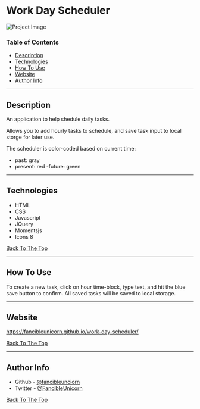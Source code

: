 # Work Day Scheduler

![Project Image](/assets/projectimage.jpeg)

### Table of Contents
- [Description](#description)
- [Technologies](#technologies)
- [How To Use](#how-to-use)
- [Website](#website)
- [Author Info](#author-info)

---

## Description

An application to help shedule daily tasks.

Allows you to add hourly tasks to schedule, and save task input to local storge for later use.

The scheduler is color-coded based on current time:

- past: gray
- present: red
-future: green

---

## Technologies

- HTML
- CSS
- Javascript
- JQuery
- Momentsjs
- Icons 8


[Back To The Top](#work-day-scheduler)

---

## How To Use

To create a new task, click on hour time-block, type text, and hit the blue save button to confirm.  All saved tasks will be saved to local storage.

---

## Website

https://fancibleunicorn.github.io/work-day-scheduler/

[Back To The Top](#work-day-scheduler)

---

## Author Info

- Github -  [@fancibleunciorn](https://github.com/fancibleunicorn)
- Twitter - [@FancibleUnicorn](https://twitter.com/FancibleUnicorn)

[Back To The Top](#work-day-scheduler)

